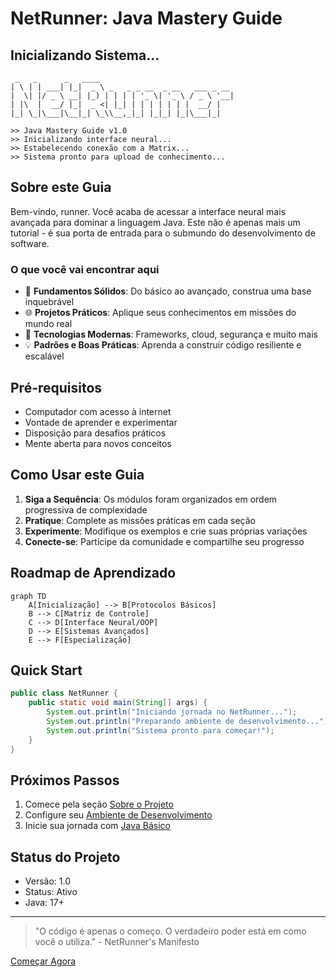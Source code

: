 # NetRunner: Java Mastery Guide

## Inicializando Sistema...

```ascii
 _   _      _   ____                            
| \ | | ___| |_|  _ \ _   _ _ __  _ __   ___ _ __ 
|  \| |/ _ \ __| |_) | | | | '_ \| '_ \ / _ \ '__|
| |\  |  __/ |_|  _ <| |_| | | | | | | |  __/ |   
|_| \_|\___|\__|_| \_\\__,_|_| |_|_| |_|\___|_|   
                                                  
>> Java Mastery Guide v1.0
>> Inicializando interface neural...
>> Estabelecendo conexão com a Matrix...
>> Sistema pronto para upload de conhecimento...
```

## Sobre este Guia

Bem-vindo, runner. Você acaba de acessar a interface neural mais avançada para dominar a linguagem Java. Este não é apenas mais um tutorial - é sua porta de entrada para o submundo do desenvolvimento de software.

### O que você vai encontrar aqui

- 🔧 **Fundamentos Sólidos**: Do básico ao avançado, construa uma base inquebrável
- 🌐 **Projetos Práticos**: Aplique seus conhecimentos em missões do mundo real
- 🚀 **Tecnologias Modernas**: Frameworks, cloud, segurança e muito mais
- 💡 **Padrões e Boas Práticas**: Aprenda a construir código resiliente e escalável

## Pré-requisitos

- Computador com acesso à internet
- Vontade de aprender e experimentar
- Disposição para desafios práticos
- Mente aberta para novos conceitos

## Como Usar este Guia

1. **Siga a Sequência**: Os módulos foram organizados em ordem progressiva de complexidade
2. **Pratique**: Complete as missões práticas em cada seção
3. **Experimente**: Modifique os exemplos e crie suas próprias variações
4. **Conecte-se**: Participe da comunidade e compartilhe seu progresso

## Roadmap de Aprendizado

```mermaid
graph TD
    A[Inicialização] --> B[Protocolos Básicos]
    B --> C[Matriz de Controle]
    C --> D[Interface Neural/OOP]
    D --> E[Sistemas Avançados]
    E --> F[Especialização]
```

## Quick Start

```java
public class NetRunner {
    public static void main(String[] args) {
        System.out.println("Iniciando jornada no NetRunner...");
        System.out.println("Preparando ambiente de desenvolvimento...");
        System.out.println("Sistema pronto para começar!");
    }
}
```

## Próximos Passos

1. Comece pela seção [Sobre o Projeto](about.md)
2. Configure seu [Ambiente de Desenvolvimento](development-environment.md)
3. Inicie sua jornada com [Java Básico](java-basics.md)

## Status do Projeto

- Versão: 1.0
- Status: Ativo
- Java: 17+

---

> "O código é apenas o começo. O verdadeiro poder está em como você o utiliza." - NetRunner's Manifesto

[Começar Agora](getting-started.md)